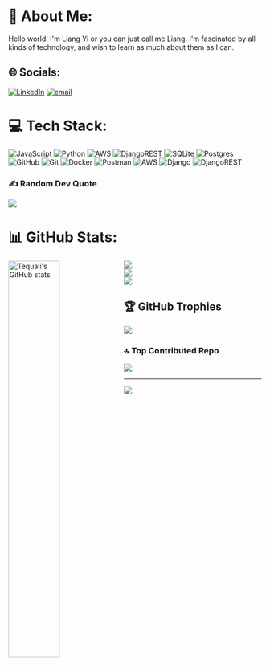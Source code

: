 # 💫 About Me:
Hello world! I'm Liang Yi or you can just call me Liang. I'm fascinated by all kinds of technology, and wish to learn as much about them as I can.


## 🌐 Socials:
[![LinkedIn](https://img.shields.io/badge/LinkedIn-%230077B5.svg?logo=linkedin&logoColor=white)](https://www.linkedin.com/in/k4tsuya) [![email](https://img.shields.io/badge/Email-D14836?logo=gmail&logoColor=white)](mailto:k4tsuya@gmail.com) 

# 💻 Tech Stack:
![JavaScript](https://img.shields.io/badge/javascript-%23323330.svg?style=plastic&logo=javascript&logoColor=%23F7DF1E) ![Python](https://img.shields.io/badge/python-3670A0?style=plastic&logo=python&logoColor=ffdd54) ![AWS](https://img.shields.io/badge/AWS-%23FF9900.svg?style=plastic&logo=amazon-aws&logoColor=white) ![DjangoREST](https://img.shields.io/badge/DJANGO-REST-ff1709?style=plastic&logo=django&logoColor=white&color=ff1709&labelColor=gray) ![SQLite](https://img.shields.io/badge/sqlite-%2307405e.svg?style=plastic&logo=sqlite&logoColor=white) ![Postgres](https://img.shields.io/badge/postgres-%23316192.svg?style=plastic&logo=postgresql&logoColor=white) ![GitHub](https://img.shields.io/badge/github-%23121011.svg?style=plastic&logo=github&logoColor=white) ![Git](https://img.shields.io/badge/git-%23F05033.svg?style=plastic&logo=git&logoColor=white) ![Docker](https://img.shields.io/badge/docker-%230db7ed.svg?style=plastic&logo=docker&logoColor=white) ![Postman](https://img.shields.io/badge/Postman-FF6C37?style=plastic&logo=postman&logoColor=white) ![AWS](https://img.shields.io/badge/AWS-%23FF9900.svg?style=plastic&logo=amazon-aws&logoColor=white) ![Django](https://img.shields.io/badge/django-%23092E20.svg?style=plastic&logo=django&logoColor=white) ![DjangoREST](https://img.shields.io/badge/DJANGO-REST-ff1709?style=plastic&logo=django&logoColor=white&color=ff1709&labelColor=gray)

### ✍️ Random Dev Quote
![](https://quotes-github-readme.vercel.app/api?type=horizontal&theme=dark)

# 📊 GitHub Stats:
<a href="http://www.github.com/k4tsuya" align="left"><img align="left" width="45%" src="https://github-readme-stats.vercel.app/api?username=Tequali&show_icons=true&hide=&count_private=true&title_color=0891b2&text_color=ffffff&icon_color=0891b2&bg_color=1c1917&hide_border=true&show_icons=true" alt="Tequali's GitHub stats" /></a>
![](https://github-readme-stats.vercel.app/api?username=k4tsuya&theme=vue-dark&hide_border=false&count_private=true)<br/>
![](https://nirzak-streak-stats.vercel.app/?user=k4tsuya&theme=vue-dark&hide_border=false)<br/>
![](https://github-readme-stats.vercel.app/api/top-langs/?username=k4tsuya&theme=vue-dark&hide_border=false&include_all_commits=true&count_private=true&layout=compact)

## 🏆 GitHub Trophies
![](https://github-profile-trophy.vercel.app/?username=k4tsuya&theme=default&no-frame=true&no-bg=true&margin-w=4)

### 🔝 Top Contributed Repo
![](https://github-contributor-stats.vercel.app/api?username=k4tsuya&limit=5&theme=vue-dark&combine_all_yearly_contributions=true)

---
[![](https://visitcount.itsvg.in/api?id=k4tsuya&icon=2&color=0)](https://visitcount.itsvg.in)

<!-- Proudly created with GPRM ( https://gprm.itsvg.in ) -->
